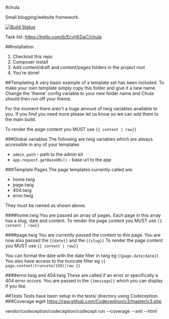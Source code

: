 #chula

Small blogging/website framework.

[![Build Status](https://travis-ci.org/stephcook22/chula.svg?branch=master)](http://travis-ci.org/stephcook22/chula)

Task list: https://trello.com/b/EcvhEDaC/chula

##Installation
1. Checkout this repo
2. Composer install
3. Add content/draft and content/pages folders in the project root
4. You're done!

##Templating
A very basic example of a template set has been included. To make your own template simply copy this folder
and give it a new name.
Change the 'theme' config variable to your new folder name and Chula should then run off your theme.

For the moment there aren't a huge amount of twig variables available to you. If you find you need more please let us
know so we can add them to the main build.

To render the page content you MUST use `{{ content | raw}}`

###Global variables
The following are twig variables which are always accessible in any of your templates
  * `admin_path` - path to the admin kit
  * `app.request.getBaseURL()` - base url to the app


###Template Pages
The page templates currently called are:
  * home.twig
  * page.twig
  * 404.twig
  * error.twig

They must be named as shown above.

####home.twig
You are passed an array of pages.
Each page in this array has a slug, date and content.
To render the page content you MUST use `{{ content | raw}}`

####page.twig
You are currently passed the content to this page.
You are now also passed the `{{date}}` and the `{{slug}}`
To render the page content you MUST use `{{ content | raw}}`

You can format the date with the date filter in twig eg `{{page.date|date}}`
You also have access to the truncate filter eg `{{ page.content|truncate(150)|raw }}`

####error.twig and 404.twig
These are called if an error or specifically a 404 error occurs.
You are passed in the `{{message}}` which you can display if you like.

##Tests
Tests have been setup in the tests/ directory using Codeception.
###Coverage
wget https://raw.github.com/Codeception/c3/master/c3.php

vendor/codeception/codeception/codecept run --coverage --xml --html

